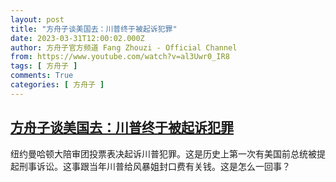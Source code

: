 ```yaml
---
layout: post
title: "方舟子谈美国去：川普终于被起诉犯罪"
date: 2023-03-31T12:00:02.000Z
author: 方舟子官方频道 Fang Zhouzi - Official Channel
from: https://www.youtube.com/watch?v=al3Uwr0_IR8
tags: [ 方舟子 ]
comments: True
categories: [ 方舟子 ]
---
```

<!--1680264002000-->
[方舟子谈美国去：川普终于被起诉犯罪](https://www.youtube.com/watch?v=al3Uwr0_IR8)
------

<div>
纽约曼哈顿大陪审团投票表决起诉川普犯罪。这是历史上第一次有美国前总统被提起刑事诉讼。这事跟当年川普给风暴姐封口费有关钱。这是怎么一回事？
</div>
